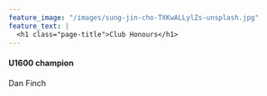 ```yaml
---
feature_image: "/images/sung-jin-cho-TXKwALLylZs-unsplash.jpg"
feature_text: |
  <h1 class="page-title">Club Honours</h1>
---
```


<style>
:root {
    --background-image: url("/images/sung-jin-cho-TXKwALLylZs-unsplash.jpg")
}
</style>

#### U1600 champion
Dan Finch